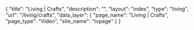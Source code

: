 {
    "title": "Living | Crafts",
    "description": "",
    "layout": "index",
    "type": "living",
    "url": "\/living\/crafts",
    "data_layer": {
        "page_name": "Living | Crafts",
        "page_type": "Video",
        "site_name": "tvpage"
    }
}